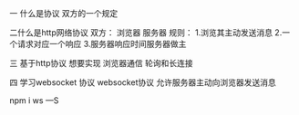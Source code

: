 一 什么是协议
双方的一个规定

二什么是http网络协议
双方： 浏览器 服务器
规则： 1.浏览其主动发送消息
      2.一个请求对应一个响应
      3.服务器响应时间服务器做主

三 基于http协议 想要实现 浏览器通信
轮询和长连接

四 学习websocket 协议
  websocket协议 允许服务器主动向浏览器发送消息

  npm i ws —S 

  